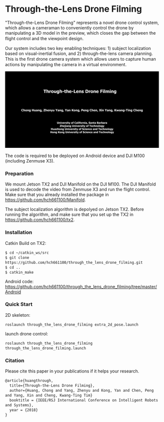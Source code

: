 # Through-the-Lens Drone Filming

"Through-the-Lens Drone Filming" represents a novel drone control system, which allows a cameraman to conveniently control the drone by manipulating a 3D model in the preview, which closes the gap between the ﬂight control and the viewpoint design. 

Our system includes two key enabling techniques: 1) subject localization based on visual-inertial fusion, and 2) through-the-lens camera planning. This is the ﬁrst drone camera system which allows users to capture human actions by manipulating the camera in a virtual environment. 


[![Watch the video](https://github.com/hch661100/through_the_lens_drone_filming/blob/master/through_the_lens_drone_filming/resource/paper_cover.jpg)](https://youtu.be/dvaEwhLAKvg)

The code is required to be deployed on Android device and DJI M100 (including Zenmuse X3). 

### Preparation	     
We mount Jetson TX2 and DJI Manifold on the DJI M100. The DJI Manifold is used to decode the video from Zenmuse X3 and run the flight control. Make sure that you already installed the package in https://github.com/hch661100/Manifold.

The subject localization algorithm is depolyed on Jetson TX2. Before running the algorithm, and make sure that you set up the TX2 in https://github.com/hch661100/tx2.

### Installation     
Catkin Build on TX2:
```
$ cd ~/catkin_ws/src
$ git clone https://github.com/hch661100/through_the_lens_drone_filming.git
$ cd ..
$ catkin_make
```
Android code: https://github.com/hch661100/through_the_lens_drone_filming/tree/master/Android

### Quick Start
2D skeleton:
```
roslaunch through_the_lens_drone_filming extra_2d_pose.launch
```
launch drone control:
```
roslaunch through_the_lens_drone_filming  through_the_lens_drone_filming.launch
```
### Citation
Please cite this paper in your publications if it helps your research.
```
@article{huangthrough,
  title={Through-the-Lens Drone Filming},
  author={Huang, Chong and Yang, Zhenyu and Kong, Yan and Chen, Peng and Yang, Xin and Cheng, Kwang-Ting Tim}
  booktitle = {IEEE/RSJ International Conference on Intelligent Robots and Systems},
  year = {2018}
}
```
